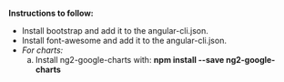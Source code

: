 <strong>Instructions to follow: </strong>
<ul>
  <li>Install bootstrap and add it to the angular-cli.json. </li>
  <li>Install font-awesome and add it to the angular-cli.json. </li>
  <li>
     <em>For charts: </em>
     <ol type="a">
       <li>Install ng2-google-charts with: <strong>npm install --save ng2-google-charts</strong></li>
     </ol>
  </li>
</ul>
